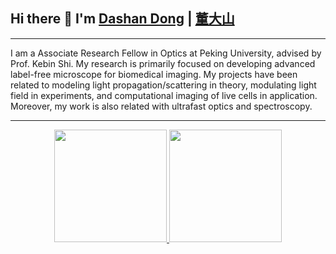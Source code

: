 ## Hi there 👋 I'm <a href="https://dashandong.github.io" title="HomePage">Dashan Dong</a> | <a href="https://translate.google.com/details?sl=zh-CN&tl=en&text=董%20大%山&op=translate" title="HomePage">董大山</a>
***
I am a Associate Research Fellow in Optics at Peking University, advised by Prof. Kebin Shi. My research is primarily focused on developing advanced label-free microscope for biomedical imaging. My projects have been related to modeling light propagation/scattering in theory, modulating light field in experiments, and computational imaging of live cells in application. Moreover, my work is also related with ultrafast optics and spectroscopy.
***
<div align="center">
  <a href="https://github.com/dashandong">
  <img height="180em" src="https://github-readme-stats.vercel.app/api?username=dashandong&show_icons=true&theme=dracula&include_all_commits=true&count_private=true"/>
  <img height="180em" src="https://github-readme-stats.vercel.app/api/top-langs/?username=dashandong&layout=compact&langs_count=7&theme=dracula"/>
</div>
